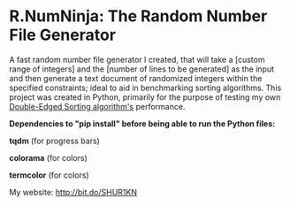 # R.NumNinja: The Random Number File Generator

A fast random number file generator I created, that will take a [custom range of integers] and the [number of lines to be generated] as the input and then generate a text document of randomized integers within the specified constraints; ideal to aid in benchmarking sorting algorithms. This project was created in Python, primarily for the purpose of testing my own [Double-Edged Sorting algorithm's](https://github.com/SHUR1K-N/Double-Edged-Sort) performance.

**Dependencies to "pip install" before being able to run the Python files:**

**tqdm** (for progress bars)

**colorama** (for colors)

**termcolor** (for colors)

My website: http://bit.do/SHUR1KN
